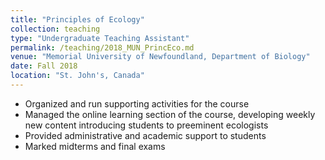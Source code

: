 ```yaml
---
title: "Principles of Ecology"
collection: teaching
type: "Undergraduate Teaching Assistant"
permalink: /teaching/2018_MUN_PrincEco.md
venue: "Memorial University of Newfoundland, Department of Biology"
date: Fall 2018
location: "St. John's, Canada"
---
```


- Organized and run supporting activities for the course
- Managed the online learning section of the course, developing weekly new content introducing students to preeminent ecologists
- Provided administrative and academic support to students
- Marked midterms and final exams
